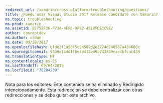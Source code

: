 ```yaml
---
redirect_url: /xamarin/cross-platform/troubleshooting/questions/
title: ¿Puedo usar Visual Studio 2017 Release Candidate con Xamarin?
ms.topic: troubleshooting
ms.prod: xamarin
ms.assetid: 8E752F36-F73A-4EFC-9F82-4E18FDE1C9E2
author: conceptdev
ms.author: crdun
ms.date: 03/29/2017
ms.openlocfilehash: bfde2f1a58f5c9e589d2e2774d240587a454680c
ms.sourcegitcommit: 933de144d1fbe7d412e49b743839cae4bfcac439
ms.translationtype: MT
ms.contentlocale: es-ES
ms.lasthandoff: 09/04/2019
ms.locfileid: "70284239"
---
```

Nota para los editores: Este contenido se ha eliminado y Redirigido intencionadamente.
Esta redirección se debe centralizar con otras redirecciones y se debe quitar este archivo.
